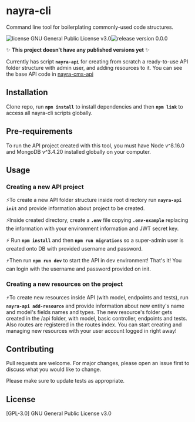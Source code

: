 # nayra-cli

Command line tool for boilerplating commonly-used code structures.

<img src="https://img.shields.io/badge/license-GPL--3-brightgreen" alt="license GNU General Public License v3.0"><img src="https://img.shields.io/badge/release-0.0.0-orange" alt="release version 0.0.0">

 :sparkles: **This project doesn't have any published versions yet** :sparkles:

Currently has script **```nayra-api```** for creating from scratch a ready-to-use API folder structure with admin user, and adding resources to it. You can see the base API code in [nayra-cms-api](https://github.com/nayracoop/nayra-cms-api)

## Installation

Clone repo, run 
**`npm install`**
to install dependencies and then
**`npm link`** 
to access all nayra-cli scripts globally.

## Pre-requirements

To run the API project created with this tool, you must have Node v^8.16.0 and MongoDB v^3.4.20 installed globally on your computer. 

## Usage

### Creating a new API project
 :zap:To create a new API folder structure inside root directory run
**`nayra-api init`**
and provide information about project to be created.

 :zap:Inside created directory, create a **`.env`** file copying **`.env-example`** replacing the information with your environment information and JWT secret key.
 
 :zap: Run **`npm install`** and then
**`npm run migrations`**
so a super-admin user is created onto DB with provided username and password.

 :zap:Then run
**`npm run dev`**
to start the API in dev environment! That's it! You can login with the username and password provided on init.

### Creating a new resources on the project
 :zap:To create new resources inside API (with model, endpoints and tests), run
**`nayra-api add-resource`** and provide information about new entity's name and model's fields names and types. 
The new resource's folder gets created in the /api folder, with model, basic controller, endpoints and tests. Also routes are registered in the routes index. You can start creating and managing new resources with your user account logged in right away! 


## Contributing
Pull requests are welcome. For major changes, please open an issue first to discuss what you would like to change.

Please make sure to update tests as appropriate.

## License
[GPL-3.0] GNU General Public License v3.0
